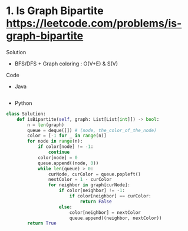 # 1. Is Graph Bipartite https://leetcode.com/problems/is-graph-bipartite

Solution

- BFS/DFS + Graph coloring : O(V+E) & S(V)

Code

- Java

```java

```

- Python

```python
class Solution:
    def isBipartite(self, graph: List[List[int]]) -> bool:
        n = len(graph)
        queue = deque([]) # (node, the_color_of_the_node)
        color = [-1 for _ in range(n)]
        for node in range(n):
            if color[node] != -1:
                continue
            color[node] = 0
            queue.append((node, 0))
            while len(queue) > 0:
                curNode, curColor = queue.popleft()
                nextColor = 1 - curColor
                for neighbor in graph[curNode]:
                    if color[neighbor] != -1:
                        if color[neighbor] == curColor:
                            return False
                    else:
                        color[neighbor] = nextColor
                        queue.append((neighbor, nextColor))
        return True
```
